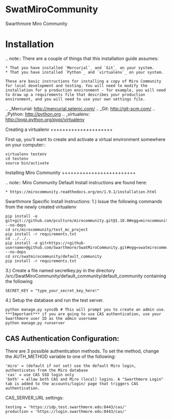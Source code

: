 SwatMiroCommunity
=================

Swarthmore Miro Community

Installation
============

.. note:: There are a couple of things that this installation guide assumes:

	* That you have installed `Mercurial`_ and `Git`_ on your system.
	* That you have installed `Python`_ and `virtualenv`_ on your system.

    These are basic instructions for installing a copy of Miro Community for local development and testing. You will need to modify the installation for a production environment - for example, you will need to draw up a requirements file that describes your production environment, and you will need to use your own settings file.

.. _Mercurial: http://mercurial.selenic.com/
.. _Git: http://git-scm.com/
.. _Python: http://python.org
.. _virtualenv: http://pypi.python.org/pypi/virtualenv

Creating a virtualenv
+++++++++++++++++++++

First up, you'll want to create and activate a virtual environment somewhere on your computer::

    virtualenv testenv
    cd testenv
    source bin/activate


Installing Miro Community
+++++++++++++++++++++++++

.. note:: Miro Community Default Install instructions are found here:

	* https://mirocommunity.readthedocs.org/en/1.9.1/installation.html

Swarthmore Specific Install Instructions:
1.) Issue the following commands from the newly created virtualenv

	pip install -e git+git://github.com/pculture/mirocommunity.git@1.10.0#egg=mirocommunity --no-deps
	cd src/mirocommunity/test_mc_project
	pip install -r requirements.txt
	cd ../../..
	pip install -e git+https://<github-username>@github.com/Swarthmore/SwatMiroCommunity.git#egg=swatmirocommunity --no-deps
	cd src/swatmirocommunity/default_community
	pip install -r requirements.txt
  
3.) Create a file named secretkey.py in the directory /src/SwatMiroCommunity/default_community/default_community containing the following

	SECRET_KEY = "type_your_secret_key_here!"
	
4.) Setup the database and run the test server.

	python manage.py syncdb # This will prompt you to create an admin use. ***Important*** if you are going to use CAS authentication, use your Swarthmore user ID as the admin username
	python manage.py runserver
	
CAS Authentication Configuration:
---------------------------------

There are 3 possible authentication methods.  To set the method, change the AUTH_METHOD variable to one of the following:

	'miro' = (default if not set) use the default Miro login, authenticates from the Miro database
	'cas' = use CAS SSO login only
	'both' = allow both CAS and Miro (local) logins. A "Swarthmore Login" tab is added to the accounts/login/ page that triggers CAS authentication.

CAS_SERVER_URL settings:

	testing = 'https://idp.test.swarthmore.edu:8443/cas/'
	production = 'https://login.swarthmore.edu:8443/cas/'

 
	


